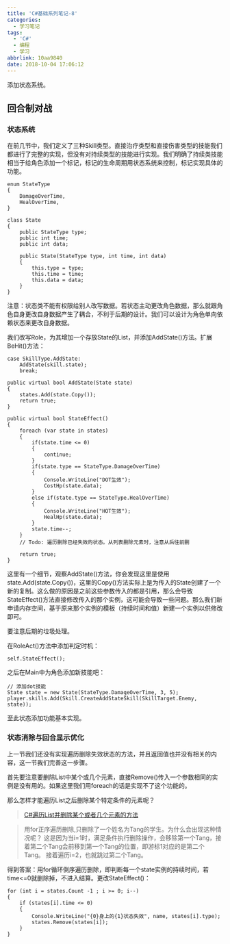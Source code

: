 ```yaml
---
title: 'C#基础系列笔记-8'
categories:
  - 学习笔记
tags:
  - 'C#'
  - 编程
  - 学习
abbrlink: 10aa9840
date: 2018-10-04 17:06:12
---
```


添加状态系统。

<!---more--->

## 回合制对战

### 状态系统

在前几节中，我们定义了三种Skill类型。直接治疗类型和直接伤害类型的技能我们都进行了完整的实现，但没有对持续类型的技能进行实现。我们明确了持续类技能相当于给角色添加一个标记，标记的生命周期用状态系统来控制，标记实现具体的功能。

    enum StateType
    {
        DamageOverTime,
        HealOverTime,
    }

    class State
    {
        public StateType type;
        public int time;
        public int data;

        public State(StateType type, int time, int data)
        {
            this.type = type;
            this.time = time;
            this.data = data;
        }
    }

注意：状态类不能有权限给别人改写数据。若状态主动更改角色数据，那么就跟角色自身更改自身数据产生了耦合，不利于后期的设计。我们可以设计为角色单向依赖状态来更改自身数据。

我们改写Role，为其增加一个存放State的List，并添加AddState()方法。扩展BeHit()方法：

    case SkillType.AddState:
        AddState(skill.state);
        break;

    public virtual bool AddState(State state)
    {
        states.Add(state.Copy());
        return true;
    }

    public virtual bool StateEffect()
    {
        foreach (var state in states)
        {
            if(state.time <= 0)
            {
                continue;
            }
            if(state.type == StateType.DamageOverTime)
            {
                Console.WriteLine("DOT生效");
                CostHp(state.data);
            }
            else if(state.type == StateType.HealOverTime)
            {
                Console.WriteLine("HOT生效");
                HealHp(state.data);
            }
            state.time--;
        }
        // Todo: 遍历删除已经失效的状态。从列表删除元素时，注意从后往前删

        return true;
    }

这里有一个细节，观察AddState()方法，你会发现这里是使用state.Add(state.Copy())，这里的Copy()方法实际上是为传入的State创建了一个新的复制。这么做的原因是之前这些参数传入的都是引用，那么会导致StateEffect()方法直接修改传入的那个实例，这可能会导致一些问题。那么我们新申请内存空间，基于原来那个实例的模板（持续时间和值）新建一个实例以供修改即可。

要注意后期的垃圾处理。

在RoleAct()方法中添加判定时机：

    self.StateEffect();

之后在Main中为角色添加新技能吧：
    
    // 添加dot技能
    State state = new State(StateType.DamageOverTime, 3, 5);
    player.skills.Add(Skill.CreateAddStateSkill(SkillTarget.Enemy, state));

至此状态添加功能基本实现。

### 状态消除与回合显示优化

上一节我们还没有实现遍历删除失效状态的方法，并且返回值也并没有相关的内容，这一节我们完善这一步骤。

首先要注意要删除List中某个或几个元素，直接Remove()传入一个参数相同的实例是没有用的。如果这里我们用foreach的话是实现不了这个功能的。

那么怎样才能遍历List之后删除某个特定条件的元素呢？

> [C#遍历List并删除某个或者几个元素的方法](https://www.cnblogs.com/hedianzhan/p/9130296.html)
 
>用for正序遍历删除,只删除了一个姓名为Tang的学生。为什么会出现这种情况呢？
>这是因为当i=1时，满足条件执行删除操作，会移除第一个Tang，接着第二个Tang会前移到第一个Tang的位置，即游标1对应的是第二个Tang。
>接着遍历i=2，也就跳过第二个Tang。

得到答案：用for循环倒序遍历删除，即判断每一个state实例的持续时间，若time<=0就删除掉，不进入结算。更改StateEffect()：
    
    for (int i = states.Count -1 ; i >= 0; i--)
    {
        if (states[i].time <= 0)
        {
            Console.WriteLine("{0}身上的{1}状态失效", name, states[i].type);
            states.Remove(states[i]);
        }
    }

